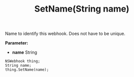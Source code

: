 ﻿---
uid: crmscript_ref_NSWebhook_SetName
title: SetName(String name)
intellisense: NSWebhook.SetName
keywords: NSWebhook, GetName
so.topic: reference
---

Name to identify this webhook. Does not have to be unique.

**Parameter:** 
 - **name** String

```crmscript
NSWebhook thing;
String name;
thing.SetName(name);
```

